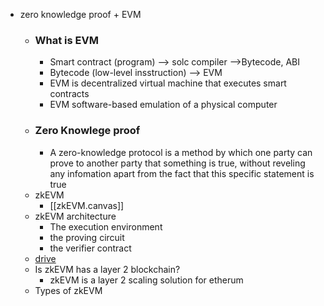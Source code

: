 - zero knowledge proof + EVM
	- ### What is EVM
		-  Smart contract (program) --> solc compiler -->Bytecode, ABI
		- Bytecode (low-level insstruction) --> EVM
		-  EVM is decentralized virtual machine that executes smart contracts
		- EVM software-based emulation of a physical computer
	- ### Zero Knowlege proof
		-  A zero-knowledge protocol is a method by which one party can prove to another party that something is true, without reveling any infomation apart from the fact that this specific statement is true
	- zkEVM
		- [[zkEVM.canvas]]
	- zkEVM architecture
		- The execution environment 
		- the proving circuit
		- the verifier contract
	- [drive](https://drive.google.com/drive/folders/1JRM3RMytZp2ek0k4WB5X_qbi9_BKXo2-)
	- Is zkEVM has a layer 2 blockchain?
		- zkEVM is a layer 2 scaling solution for etherum
	- Types of zkEVM